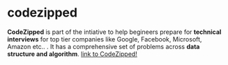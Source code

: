 # codezipped

**CodeZipped** is part of the intiative to help begineers prepare for **technical interviews** for top tier companies like Google, Facebook, Microsoft, Amazon etc.. . It has a comprehensive set of problems across **data structure and algorithm**. [link to CodeZipped!](http://codezipped.com)